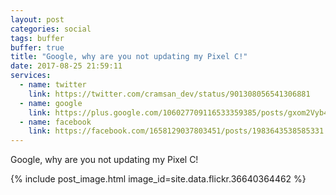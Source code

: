 ```yaml
---
layout: post
categories: social
tags: buffer
buffer: true
title: "Google, why are you not updating my Pixel C!"
date: 2017-08-25 21:59:11
services: 
  - name: twitter
    link: https://twitter.com/cramsan_dev/status/901308056541306881
  - name: google
    link: https://plus.google.com/106027709116533359385/posts/gxom2Vyb4UD
  - name: facebook
    link: https://facebook.com/1658129037803451/posts/1983643538585331
---
```


Google, why are you not updating my Pixel C!

{% include post_image.html image_id=site.data.flickr.36640364462 %}
